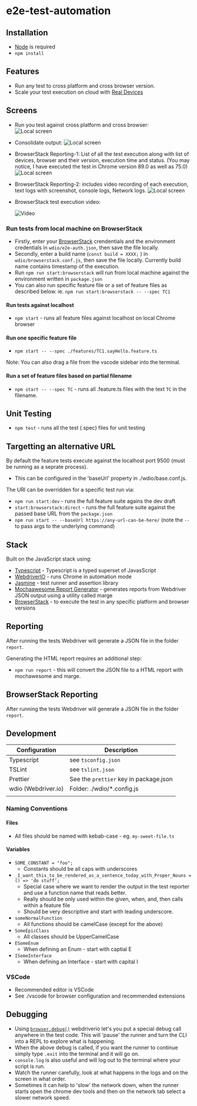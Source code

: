 # e2e-test-automation

## Installation

* [Node](https://nodejs.org/en/) is required
* `npm install`

## Features
* Run any test to cross platform and cross browser version. 
* Scale your test execution on cloud with [Real Devices](https://www.browserstack.com/docs/onboarding/nodejs/getting-started#introduction) 

## Screens
* Run you test against cross platform and cross browser:  
![Local screen](./media/TC-running.jpg)

* Consolidate output:
![Local screen](./media/result.jpg)


* BrowserStack Reporting-1: List of all the test execution along with list of devices, browser and their version, execution time and status. (You may notice, I have executed the test in Chrome version 89.0 as well as 75.0)
![Local screen](./media/BS-report-1.jpg)

* BrowserStack Reporting-2: includes video recording of each execution, text logs with screenshot, console logs, Network logs. 
![Local screen](./media/BS-report-2.jpg)
* BrowserStack test execution video:

  ![Video](./media/BS-recording.gif)

### Run tests from local machine on BrowserStack

* Firstly, enter your [BrowserStack](https://www.browserstack.com/) crendentials and the environment credentials in `wdio/e2e-auth.json`, then save the file locally.
* Secondly, enter a build name (`const build = XXXX;` ) in `wdio/browserstack.conf.js`, then save the file locally. Currently build name contains timestamp of the execution.
* Run `npm run start:browserstack` will run from local machine against the environment written in `package.json`
* You can also run specific feature file or a set of feature files as described below. ie. `npm run start:browserstack -- --spec TC1`

#### Run tests against localhost

* `npm start` - runs all feature files against localhost on local Chrome browser

#### Run one specific feature file

* `npm start -- --spec ./features/TC1.sayHello.feature.ts`

Note: You can also drag a file from the vscode sidebar into the terminal.

#### Run a set of feature files based on partial filename

* `npm start -- --spec TC` - runs all .feature.ts files with the text `TC` in the filename.

## Unit Testing

* `npm test` - runs all the test (.spec) files for unit testing

## Targetting an alternative URL

By default the feature tests execute against the localhost port 9500 (must be running as a seprate process).

* This can be configured in the 'baseUrl' property in ./wdio/base.conf.js.

The URl can be overridden for a specific test run via:

* `npm run start:dev` - runs the full feature suite agains the dev draft
* `start:browserstack:direct` - runs the full feature suite against the passed base URL from the `package.json`
* `npm run start -- --baseUrl https://any-url-can-be-here/` (note the `--` to pass args to the underlying command)

## Stack

Built on the JavaScript stack using:

* [Typescript](https://www.typescriptlang.org/) - Typescript is a typed superset of JavasScript
* [WebdriverIO](http://webdriver.io/) - runs Chrome in automation mode
* [Jasmine](https://jasmine.github.io/) - test runner and assertion library
* [Mochaawesome Report Generator](http://webdriver.io/guide/reporters/mochawesome.html) - generates reports from Webdriver JSON output using a utility called marge
* [BrowserStack](https://www.browserstack.com/) - to execute the test in any specific platform and browser versions

## Reporting

After running the tests Webdriver will generate a JSON file in the folder `report`.

Generating the HTML report requires an additional step:

* `npm run report` - this will convert the JSON file to a HTML report with mochawesome and marge.

## BrowserStack Reporting

After running the tests Webdriver will generate a JSON file in the folder `report`.


## Development

| Configuration | Description    |
| -------- | ----------------------------------------- |
| Typescript    | see `tsconfig.json`   |
| TSLint      | see `tslint.json`       |
| Prettier | See the `prettier` key in package.json  |
| wdio (Webdriver.io) | Folder: ./wdio/*.config.js  |
||


### Naming Conventions

#### Files

* All files should be named with kebab-case - eg. `my-sweet-file.ts`

#### Variables

* `SOME_CONSTANT = "foo";`
  * Constants should be all caps with underscores
* `_I_want_this_to_be_rendered_as_a_sentence_today_with_Proper_Nouns = () => 'do stuff';`
  * Special case where we want to render the output in the test reporter and use a function name that reads better.
  * Really should be only used within the given, when, and, then calls within a feature file
  * Should be very descriptive and start with leading underscore.
* `someNormalFunction`
  * All functions should be camelCase (except for the above)
* `SomeEpicClass`
  * All classes should be UpperCamelCase
* `ESomeEnum`
  * When defining an Enum - start with captial E
* `ISomeInterface`
  * When defining an Interface - start with capital I

### VSCode

* Recommended editor is VSCode
* See ./vscode for browser configuration and recommended extensions


## Debugging

* Using [`browser.debug()`](https://webdriver.io/docs/api/browser/debug.html) webdriverio let's you put a special debug call anywhere in the test code. This will 'pause' the runner and turn the CLI into a REPL to explore what is happening.
* When the above debug is called, if you want the runner to continue simply type `.exit` into the terminal and it will go on.
* `console.log` is also useful and will log out to the terminal where your script is run.
* Watch the runner carefully, look at what happens in the logs and on the screen in what order.
* Sometimes it can help to 'slow' the network down, when the runner starts open the chrome dev tools and then on the network tab select a slower network speed.
